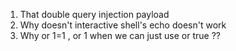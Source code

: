 1) That double query injection payload
2) Why doesn't  interactive shell's echo doesn't work
3) Why or 1=1 , or 1 when we can just use or true ??